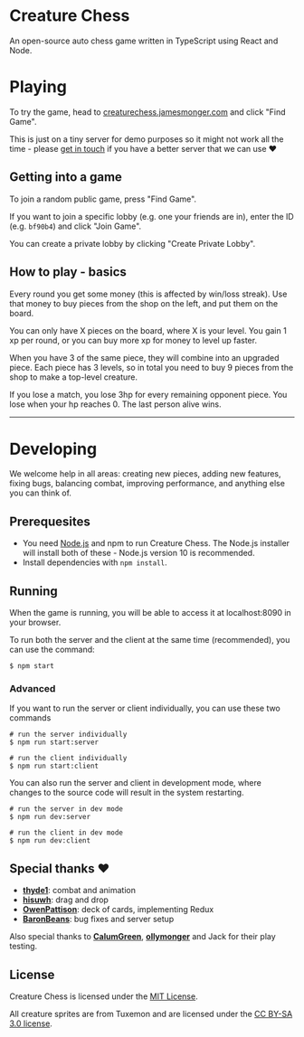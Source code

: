 # Creature Chess

An open-source auto chess game written in TypeScript using React and Node.

# Playing

To try the game, head to [creaturechess.jamesmonger.com](http://creaturechess.jamesmonger.com) and click "Find Game".

This is just on a tiny server for demo purposes so it might not work all the time - please [get in touch](mailto:jameskmonger@hotmail.co.uk) if you have a better server that we can use :heart:

## Getting into a game

To join a random public game, press "Find Game".

If you want to join a specific lobby (e.g. one your friends are in), enter the ID (e.g. `bf90b4`) and click "Join Game".

You can create a private lobby by clicking "Create Private Lobby".

## How to play - basics

Every round you get some money (this is affected by win/loss streak). Use that money to buy pieces from the shop on the left, and put them on the board.

You can only have X pieces on the board, where X is your level. You gain 1 xp per round, or you can buy more xp for money to level up faster.

When you have 3 of the same piece, they will combine into an upgraded piece. Each piece has 3 levels, so in total you need to buy 9 pieces from the shop to make a top-level creature.

If you lose a match, you lose 3hp for every remaining opponent piece. You lose when your hp reaches 0. The last person alive wins.

---

# Developing

We welcome help in all areas: creating new pieces, adding new features, fixing bugs, balancing combat, improving performance, and anything else you can think of.

## Prerequesites

- You need [Node.js](https://nodejs.org/en/) and npm to run Creature Chess. The Node.js installer will install both of these - Node.js version 10 is recommended.
- Install dependencies with `npm install`.

## Running

When the game is running, you will be able to access it at localhost:8090 in your browser.

To run both the server and the client at the same time (recommended), you can use the command:

```shell
$ npm start
```

### Advanced

If you want to run the server or client individually, you can use these two commands

```shell
# run the server individually
$ npm run start:server

# run the client individually
$ npm run start:client
```

You can also run the server and client in development mode, where changes to the source code will result in the system restarting.

```shell
# run the server in dev mode
$ npm run dev:server

# run the client in dev mode
$ npm run dev:client
```

## Special thanks :heart:

- **[thyde1](https://github.com/thyde1)**: combat and animation
- **[hisuwh](https://github.com/hisuwh)**: drag and drop
- **[OwenPattison](https://github.com/OwenPattison)**: deck of cards, implementing Redux
- **[BaronBeans](https://github.com/BaronBeans)**: bug fixes and server setup

Also special thanks to **[CalumGreen](https://github.com/CalumGreen)**, **[ollymonger](https://github.com/ollymonger)** and Jack for their play testing.

## License

Creature Chess is licensed under the [MIT License](LICENSE).

All creature sprites are from Tuxemon and are licensed under the [CC BY-SA 3.0 license](https://creativecommons.org/licenses/by-sa/3.0/).
